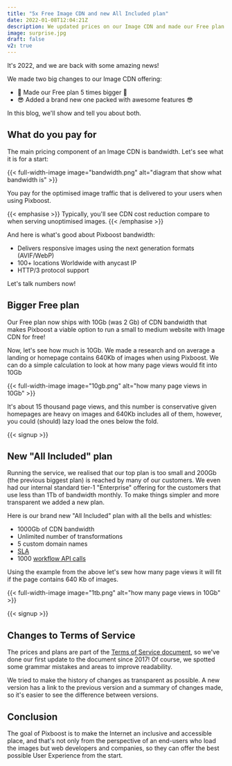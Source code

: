 ```yaml
---
title: "5x Free Image CDN and new All Included plan"
date: 2022-01-08T12:04:21Z
description: We updated prices on our Image CDN and made our Free plan 5 times bigger.
image: surprise.jpg
draft: false
v2: true
---
```


It's 2022, and we are back with some amazing news! 

We made two big changes to our Image CDN offering: 

* 🎉 Made our Free plan 5 times bigger 🎉
* 😎 Added a brand new one packed with awesome features 😎

In this blog, we'll show and tell you about both.

## What do you pay for

The main pricing component of an Image CDN is bandwidth. Let's see what it is for a start:

{{< full-width-image image="bandwidth.png" alt="diagram that show what bandwidth is" >}}

You pay for the optimised image traffic that is delivered to your users when using Pixboost.

{{< emphasise >}}
Typically, you'll see CDN cost reduction compare to when serving unoptimised images.
{{< /emphasise >}}

And here is what's good about Pixboost bandwidth:

* Delivers responsive images using the next generation formats (AVIF/WebP)
* 100+ locations Worldwide with anycast IP
* HTTP/3 protocol support

Let's talk numbers now!

## Bigger Free plan

Our Free plan now ships with 10Gb (was 2 Gb) of CDN bandwidth that makes Pixboost a viable option to run a small to medium website with Image CDN for free! 

Now, let's see how much is 10Gb. We made a research and on average a landing or homepage contains 640Kb of images when using Pixboost. We can do a simple calculation to look at how many page views would fit into 10Gb

{{< full-width-image image="10gb.png" alt="how many page views in 10Gb" >}}

It's about 15 thousand page views, and this number is conservative given homepages are heavy on images and 640Kb includes all of them, however, you could (should) lazy load the ones below the fold. 

{{< signup >}}

## New "All Included" plan

Running the service, we realised that our top plan is too small and 200Gb (the previous biggest plan) is reached by many of our customers. We even had our internal standard tier-1 "Enterprise" offering for the customers that use less than 1Tb of bandwidth monthly. To make things simpler and more transparent we added a new plan. 

Here is our brand new "All Included" plan with all the bells and whistles: 

* 1000Gb of CDN bandwidth
* Unlimited number of transformations
* 5 custom domain names
* [SLA](https://pixboost.com/terms-of-service/#service-level-agreement)
* 1000 [workflow API calls](https://help.pixboost.com/workflows)

Using the example from the above let's sew how many page views it will fit if the page contains 640 Kb of images.

{{< full-width-image image="1tb.png" alt="how many page views in 10Gb" >}}

{{< signup >}}

## Changes to Terms of Service

The prices and plans are part of the [Terms of Service document](https://pixboost.com/terms-of-service/), so we've done our first update to the document since 2017! Of course, we spotted some grammar mistakes and areas to improve readability. 

We tried to make the history of changes as transparent as possible. A new version has a link to the previous version and a summary of changes made, so it's easier to see the difference between versions.

## Conclusion

The goal of Pixboost is to make the Internet an inclusive and accessible place, and that's not only from the perspective of an end-users who load the images but web developers and companies, so they can offer the best possible User Experience from the start.
